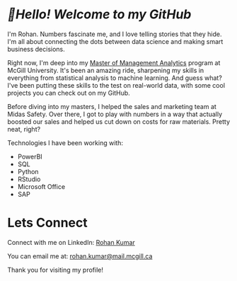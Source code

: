 # *👋Hello! Welcome to my GitHub*

I'm Rohan. Numbers fascinate me, and I love telling stories that they hide. I'm all about connecting the dots between data science and making smart business decisions.

Right now, I'm deep into my [Master of Management Analytics](https://www.mcgill.ca/desautels/programs/mma) program at McGill University. It's been an amazing ride, sharpening my skills in everything from statistical analysis to machine learning. And guess what? I've been putting these skills to the test on real-world data, with some cool projects you can check out on my GitHub.

Before diving into my masters, I helped the sales and marketing team at Midas Safety. Over there, I got to play with numbers in a way that actually boosted our sales and helped us cut down on costs for raw materials. Pretty neat, right?

Technologies I have been working with:
- PowerBI
- SQL
- Python
- RStudio
- Microsoft Office
- SAP

# Lets Connect

Connect with me on LinkedIn: [Rohan Kumar](https://www.linkedin.com/in/rohan-kumar586/)

You can email me at: rohan.kumar@mail.mcgill.ca

Thank you for visiting my profile!


<!---
rohankumar586/rohankumar586 is a ✨ special ✨ repository because its `README.md` (this file) appears on your GitHub profile.
You can click the Preview link to take a look at your changes.

- 👋 Hi, I’m @rohankumar586
- 👀 I’m interested in ...
- 🌱 I’m currently learning ...
- 💞️ I’m looking to collaborate on ...
- 📫 How to reach me ...

I'm always on the lookout for new faces and fresh ideas. Whether it's about the latest in data analytics or just a fun chat about anything under the sun, I'm all ears. Feel free to connect with me on [LinkedIn](https://www.linkedin.com/in/rohan-kumar586/) or drop me an email at rohan.kumar@mail.mcgill.ca. Can't wait to hear from you and learn something new!

I'm studying . My journey has equipped me with advanced skills in statistical analysis, machine learning, and business intelligence that I have been able to apply to real word datasets, with results in my GitHub. Previously, I have leveraged these skills in a sales and marketing role at a multinational company. There, I played a pivotal role in driving sales growth and reducing costs in raw material procurement through data-driven strategies.

I am excited to meet new people and expand my knowledge in various subjects. You can connect with me on my [LinkedIn](https://www.linkedin.com/in/rohan-kumar586/) or email me at rohan.kumar@mail.mcgill.ca
--->

